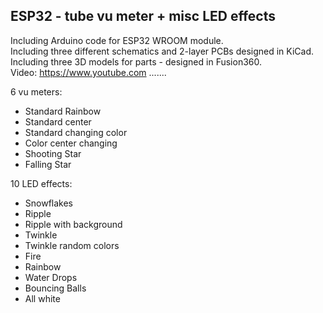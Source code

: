 ## ESP32 - tube vu meter + misc LED effects

Including Arduino code for ESP32 WROOM module.  <br />
Including three different schematics and 2-layer PCBs designed in KiCad.  <br />
Including three 3D models for parts - designed in Fusion360.  <br />
Video: https://www.youtube.com .......

<!-- [![ko-fi](https://ko-fi.com/img/githubbutton_sm.svg)](https://ko-fi.com/K3K46PQW5) -->
<!-- This content will not appear in the rendered Markdown -->
6 vu meters:

- Standard Rainbow
- Standard center
- Standard changing color
- Color center changing
- Shooting Star
- Falling Star

10 LED effects:

- Snowflakes
- Ripple
- Ripple with background
- Twinkle
- Twinkle random colors
- Fire
- Rainbow
- Water Drops
- Bouncing Balls
- All white
